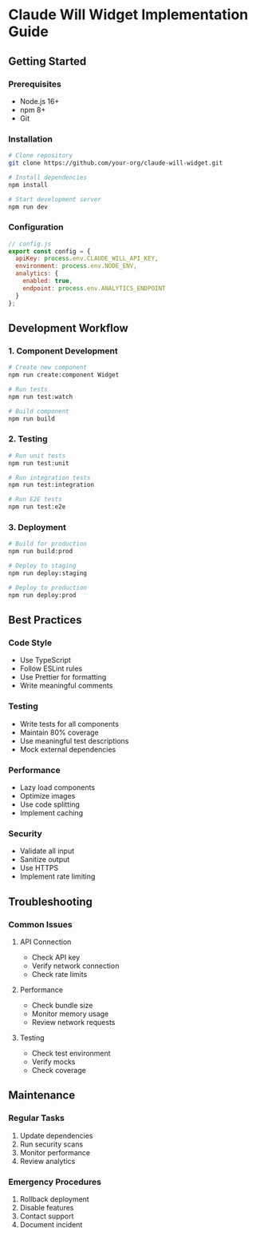 # Claude Will Widget Implementation Guide

## Getting Started

### Prerequisites
- Node.js 16+
- npm 8+
- Git

### Installation
```bash
# Clone repository
git clone https://github.com/your-org/claude-will-widget.git

# Install dependencies
npm install

# Start development server
npm run dev
```

### Configuration
```javascript
// config.js
export const config = {
  apiKey: process.env.CLAUDE_WILL_API_KEY,
  environment: process.env.NODE_ENV,
  analytics: {
    enabled: true,
    endpoint: process.env.ANALYTICS_ENDPOINT
  }
};
```

## Development Workflow

### 1. Component Development
```bash
# Create new component
npm run create:component Widget

# Run tests
npm run test:watch

# Build component
npm run build
```

### 2. Testing
```bash
# Run unit tests
npm run test:unit

# Run integration tests
npm run test:integration

# Run E2E tests
npm run test:e2e
```

### 3. Deployment
```bash
# Build for production
npm run build:prod

# Deploy to staging
npm run deploy:staging

# Deploy to production
npm run deploy:prod
```

## Best Practices

### Code Style
- Use TypeScript
- Follow ESLint rules
- Use Prettier for formatting
- Write meaningful comments

### Testing
- Write tests for all components
- Maintain 80% coverage
- Use meaningful test descriptions
- Mock external dependencies

### Performance
- Lazy load components
- Optimize images
- Use code splitting
- Implement caching

### Security
- Validate all input
- Sanitize output
- Use HTTPS
- Implement rate limiting

## Troubleshooting

### Common Issues
1. API Connection
   - Check API key
   - Verify network connection
   - Check rate limits

2. Performance
   - Check bundle size
   - Monitor memory usage
   - Review network requests

3. Testing
   - Check test environment
   - Verify mocks
   - Check coverage

## Maintenance

### Regular Tasks
1. Update dependencies
2. Run security scans
3. Monitor performance
4. Review analytics

### Emergency Procedures
1. Rollback deployment
2. Disable features
3. Contact support
4. Document incident 